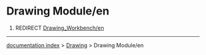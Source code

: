 # Drawing Module/en
1.  REDIRECT [Drawing\_Workbench/en](Drawing_Workbench/en.md)

---
[documentation index](../README.md) > [Drawing](Drawing_Workbench.md) > Drawing Module/en
